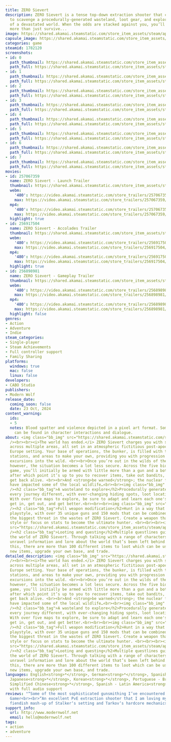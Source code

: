 ```yaml
---
title: ZERO Sievert
description: ZERO Sievert is a tense top-down extraction shooter that challenges you
  to scavenge a procedurally-generated wasteland, loot gear, and explore what’s left
  of a devastated world. When the odds are stacked against you, you’ll need to do
  more than just survive...
image: https://shared.akamai.steamstatic.com/store_item_assets/steam/apps/1782120/header.jpg?t=1729702261
capsule_image: https://shared.akamai.steamstatic.com/store_item_assets/steam/apps/1782120/e0f640c0838b27a1a05a91ae748fc687820b4c73/capsule_231x87.jpg?t=1729702261
categories: game
steamid: 1782120
screenshots:
- id: 0
  path_thumbnail: https://shared.akamai.steamstatic.com/store_item_assets/steam/apps/1782120/ss_916b21fa8928b8e89cd1e2bc0ce8fb524aadc6ae.600x338.jpg?t=1729702261
  path_full: https://shared.akamai.steamstatic.com/store_item_assets/steam/apps/1782120/ss_916b21fa8928b8e89cd1e2bc0ce8fb524aadc6ae.1920x1080.jpg?t=1729702261
- id: 1
  path_thumbnail: https://shared.akamai.steamstatic.com/store_item_assets/steam/apps/1782120/ss_747a7d06c65505dc4ecdbac840b38ec6dbae3141.600x338.jpg?t=1729702261
  path_full: https://shared.akamai.steamstatic.com/store_item_assets/steam/apps/1782120/ss_747a7d06c65505dc4ecdbac840b38ec6dbae3141.1920x1080.jpg?t=1729702261
- id: 2
  path_thumbnail: https://shared.akamai.steamstatic.com/store_item_assets/steam/apps/1782120/ss_1a8d33591a260af5e18b900319e978c9f9d46380.600x338.jpg?t=1729702261
  path_full: https://shared.akamai.steamstatic.com/store_item_assets/steam/apps/1782120/ss_1a8d33591a260af5e18b900319e978c9f9d46380.1920x1080.jpg?t=1729702261
- id: 3
  path_thumbnail: https://shared.akamai.steamstatic.com/store_item_assets/steam/apps/1782120/ss_74742b57383823fa85512d01232809857664a545.600x338.jpg?t=1729702261
  path_full: https://shared.akamai.steamstatic.com/store_item_assets/steam/apps/1782120/ss_74742b57383823fa85512d01232809857664a545.1920x1080.jpg?t=1729702261
- id: 4
  path_thumbnail: https://shared.akamai.steamstatic.com/store_item_assets/steam/apps/1782120/ss_9759e7e035778a795fc7d34c27d84b6cdab5c3d3.600x338.jpg?t=1729702261
  path_full: https://shared.akamai.steamstatic.com/store_item_assets/steam/apps/1782120/ss_9759e7e035778a795fc7d34c27d84b6cdab5c3d3.1920x1080.jpg?t=1729702261
- id: 5
  path_thumbnail: https://shared.akamai.steamstatic.com/store_item_assets/steam/apps/1782120/ss_cf25c24c4b58bd889d8a14b34833c127089fa19a.600x338.jpg?t=1729702261
  path_full: https://shared.akamai.steamstatic.com/store_item_assets/steam/apps/1782120/ss_cf25c24c4b58bd889d8a14b34833c127089fa19a.1920x1080.jpg?t=1729702261
- id: 6
  path_thumbnail: https://shared.akamai.steamstatic.com/store_item_assets/steam/apps/1782120/ss_b1c27fc4abf1d3edce2a69f910b62b2ae7b7e4e1.600x338.jpg?t=1729702261
  path_full: https://shared.akamai.steamstatic.com/store_item_assets/steam/apps/1782120/ss_b1c27fc4abf1d3edce2a69f910b62b2ae7b7e4e1.1920x1080.jpg?t=1729702261
- id: 7
  path_thumbnail: https://shared.akamai.steamstatic.com/store_item_assets/steam/apps/1782120/ss_fea3dcd2f73aacb60d8b2b2d9a7f6a092b62cac1.600x338.jpg?t=1729702261
  path_full: https://shared.akamai.steamstatic.com/store_item_assets/steam/apps/1782120/ss_fea3dcd2f73aacb60d8b2b2d9a7f6a092b62cac1.1920x1080.jpg?t=1729702261
movies:
- id: 257067359
  name: ZERO Sievert - Launch Trailer
  thumbnail: https://shared.akamai.steamstatic.com/store_item_assets/steam/apps/257067359/7882c661883df6d5003c2c992bfdbc7b731dd8c6/movie_600x337.jpg?t=1729695872
  webm:
    '480': https://video.akamai.steamstatic.com/store_trailers/257067359/movie480_vp9.webm?t=1729695872
    max: https://video.akamai.steamstatic.com/store_trailers/257067359/movie_max_vp9.webm?t=1729695872
  mp4:
    '480': https://video.akamai.steamstatic.com/store_trailers/257067359/movie480.mp4?t=1729695872
    max: https://video.akamai.steamstatic.com/store_trailers/257067359/movie_max.mp4?t=1729695872
  highlight: true
- id: 256917504
  name: ZERO Sievert - Accolades Trailer
  thumbnail: https://shared.akamai.steamstatic.com/store_item_assets/steam/apps/256917504/movie.293x165.jpg?t=1727423356
  webm:
    '480': https://video.akamai.steamstatic.com/store_trailers/256917504/movie480_vp9.webm?t=1727423356
    max: https://video.akamai.steamstatic.com/store_trailers/256917504/movie_max_vp9.webm?t=1727423356
  mp4:
    '480': https://video.akamai.steamstatic.com/store_trailers/256917504/movie480.mp4?t=1727423356
    max: https://video.akamai.steamstatic.com/store_trailers/256917504/movie_max.mp4?t=1727423356
  highlight: true
- id: 256898981
  name: ZERO Sievert - Gameplay Trailer
  thumbnail: https://shared.akamai.steamstatic.com/store_item_assets/steam/apps/256898981/movie.293x165.jpg?t=1727423371
  webm:
    '480': https://video.akamai.steamstatic.com/store_trailers/256898981/movie480_vp9.webm?t=1727423371
    max: https://video.akamai.steamstatic.com/store_trailers/256898981/movie_max_vp9.webm?t=1727423371
  mp4:
    '480': https://video.akamai.steamstatic.com/store_trailers/256898981/movie480.mp4?t=1727423371
    max: https://video.akamai.steamstatic.com/store_trailers/256898981/movie_max.mp4?t=1727423371
  highlight: false
genres:
- Action
- Adventure
- Indie
steam_categories:
- Single-player
- Steam Achievements
- Full controller support
- Family Sharing
platforms:
  windows: true
  mac: false
  linux: false
developers:
- CABO Studio
publishers:
- Modern Wolf
release_date:
  coming_soon: false
  date: 23 Oct, 2024
content_warning:
  ids:
  - 5
  notes: Blood spatter and violence depicted in a pixel art format. Some adult language
    can be found in character interactions and dialogue.
about: <img class="bb_img" src="https://shared.akamai.steamstatic.com/store_item_assets/steam/apps/1782120/extras/Hazmat_About-this-Game.gif?t=1729702261"
  /><br><br><i>The world has ended.</i> ZERO Sievert charges you with scavenging equipment
  across multiple areas, all set in an atmospheric fictitious post-apocalyptic Eastern
  Europe setting. Your base of operations, the bunker, is filled with traders, modding
  stations, and areas to make your own, providing you with progression across your
  excursions into the wild. <br><br>Once you’re out in the wilds of the wasteland,
  however, the situation becomes a lot less secure. Across the five biomes of the
  game, you’ll initially be armed with little more than a gun and a bottle of water,
  after which point it’s up to you to recover items, take out bandits, and most importantly,
  get back alive. <br><br>And <strong>be warned</strong>; the nuclear fallout may
  have impacted some of the local wildlife…<br><br><img class="bb_img" src="https://shared.akamai.steamstatic.com/store_item_assets/steam/apps/1782120/extras/Hazmat_A-wasteland-to-explore_2.gif?t=1729702261"
  /><h2 class="bb_tag">A wasteland to explore</h2>Procedurally generated maps make
  every journey different, with ever-changing hiding spots, loot locations, and layouts.
  With over five maps to explore, be sure to adapt and learn each one's secrets to
  get in, get out, and get better.<br><br><br><img class="bb_img" src="https://shared.akamai.steamstatic.com/store_item_assets/steam/apps/1782120/extras/Hazmat_Full-weapon-modification.gif?t=1729702261"
  /><h2 class="bb_tag">Full weapon modification</h2>Hunt in a way that suits your
  playstyle, with over 35 unique guns and 150 mods that can be combined to make you
  the biggest threat in the wastes of ZERO Sievert. Create a weapon that suits your
  style or focus on stats to become the ultimate hunter. <br><br><br><img class="bb_img"
  src="https://shared.akamai.steamstatic.com/store_item_assets/steam/apps/1782120/extras/Hazmat_Looting-and-questing_4.gif?t=1729702261"
  /><h2 class="bb_tag">Looting and questing</h2>Multiple questlines guide you through
  the world of ZERO Sievert. Through talking with a range of characters you’ll slowly
  unravel information and lore about the world that’s been left behind. Alongside
  this, there are more than 100 different items to loot which can be used to craft
  new items, upgrade your own base, and trade.
detailed_description: <img class="bb_img" src="https://shared.akamai.steamstatic.com/store_item_assets/steam/apps/1782120/extras/Hazmat_About-this-Game.gif?t=1729702261"
  /><br><br><i>The world has ended.</i> ZERO Sievert charges you with scavenging equipment
  across multiple areas, all set in an atmospheric fictitious post-apocalyptic Eastern
  Europe setting. Your base of operations, the bunker, is filled with traders, modding
  stations, and areas to make your own, providing you with progression across your
  excursions into the wild. <br><br>Once you’re out in the wilds of the wasteland,
  however, the situation becomes a lot less secure. Across the five biomes of the
  game, you’ll initially be armed with little more than a gun and a bottle of water,
  after which point it’s up to you to recover items, take out bandits, and most importantly,
  get back alive. <br><br>And <strong>be warned</strong>; the nuclear fallout may
  have impacted some of the local wildlife…<br><br><img class="bb_img" src="https://shared.akamai.steamstatic.com/store_item_assets/steam/apps/1782120/extras/Hazmat_A-wasteland-to-explore_2.gif?t=1729702261"
  /><h2 class="bb_tag">A wasteland to explore</h2>Procedurally generated maps make
  every journey different, with ever-changing hiding spots, loot locations, and layouts.
  With over five maps to explore, be sure to adapt and learn each one's secrets to
  get in, get out, and get better.<br><br><br><img class="bb_img" src="https://shared.akamai.steamstatic.com/store_item_assets/steam/apps/1782120/extras/Hazmat_Full-weapon-modification.gif?t=1729702261"
  /><h2 class="bb_tag">Full weapon modification</h2>Hunt in a way that suits your
  playstyle, with over 35 unique guns and 150 mods that can be combined to make you
  the biggest threat in the wastes of ZERO Sievert. Create a weapon that suits your
  style or focus on stats to become the ultimate hunter. <br><br><br><img class="bb_img"
  src="https://shared.akamai.steamstatic.com/store_item_assets/steam/apps/1782120/extras/Hazmat_Looting-and-questing_4.gif?t=1729702261"
  /><h2 class="bb_tag">Looting and questing</h2>Multiple questlines guide you through
  the world of ZERO Sievert. Through talking with a range of characters you’ll slowly
  unravel information and lore about the world that’s been left behind. Alongside
  this, there are more than 100 different items to loot which can be used to craft
  new items, upgrade your own base, and trade.
languages: English<strong>*</strong>, German<strong>*</strong>, Spanish - Spain<strong>*</strong>,
  Japanese<strong>*</strong>, Korean<strong>*</strong>, Portuguese - Brazil<strong>*</strong>,
  Simplified Chinese<strong>*</strong>, Spanish - Latin America<strong>*</strong><br><strong>*</strong>languages
  with full audio support
reviews: "“Some of the most sophisticated gunsmithing I’ve encountered in a game.”<br>PC
  Gamer<br><br>“An excellent PvE extraction shooter that I am loving my time with.”<br>Kotaku<br><br>“A
  fiendish mash-up of Stalker‘s setting and Tarkov‘s hardcore mechanics.”<br>NME<br>"
support_info:
  url: http://www.modernwolf.net
  email: hello@modernwolf.net
tags:
- action
- adventure
---
```

